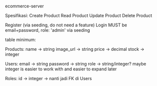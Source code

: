 ecommerce-server

Spesifikasi:
Create Product
Read Product
Update Product
Delete Product


Register (via seeding, do not need a feature)
Login MUST be email+password, role: 'admin' via seeding

table minimum:

Products:
name -> string
image_url -> string
price -> decimal
stock -> integer

Users:
email -> string
password -> string
role -> string/integer? maybe integer is easier to work with and easier to expand later

Roles:
id -> integer -> nanti jadi FK di Users
